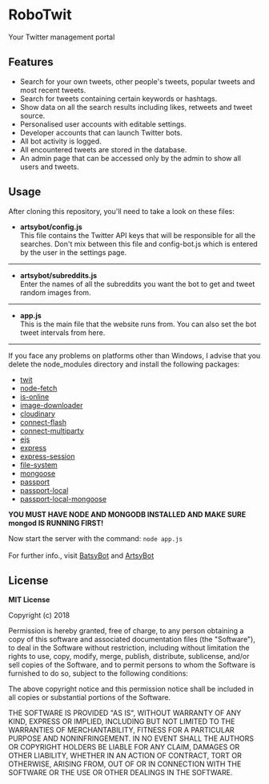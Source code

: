 # RoboTwit
Your Twitter management portal 

## Features
  * Search for your own tweets, other people's tweets, popular tweets and most recent tweets.
  * Search for tweets containing certain keywords or hashtags.
  * Show data on all the search results including likes, retweets and tweet source.
  * Personalised user accounts with editable settings.
  * Developer accounts that can launch Twitter bots.
  * All bot activity is logged.
  * All encountered tweets are stored in the database.
  * An admin page that can be accessed only by the admin to show all users and tweets.

## Usage
After cloning this repository, you'll need to take a look on these files:
  * __artsybot/config.js__\
   This file contains the Twitter API keys that will be responsible for all the searches. Don't mix between this file and config-bot.js
   which is entered by the user in the settings page.
  - - - - 
  * __artsybot/subreddits.js__\
   Enter the names of all the subreddits you want the bot to get and tweet random images from.
  - - - -
  * __app.js__\
   This is the main file that the website runs from. You can also set the bot tweet intervals from here.
  - - - -
 
  If you face any problems on platforms other than Windows, I advise that you delete the node_modules directory and install
  the following packages:
  * [twit](https://www.npmjs.com/package/twit)
  * [node-fetch](https://www.npmjs.com/package/node-fetch)
  * [is-online](https://www.npmjs.com/package/is-online)
  * [image-downloader](https://www.npmjs.com/package/image-downloader)
  * [cloudinary](https://www.npmjs.com/package/cloudinary)
  * [connect-flash](https://www.npmjs.com/package/connect-flash)
  * [connect-multiparty](https://www.npmjs.com/package/connect-multiparty)
  * [ejs](https://www.npmjs.com/package/ejs)
  * [express](https://www.npmjs.com/package/express)
  * [express-session](https://www.npmjs.com/package/express-session)
  * [file-system](https://www.npmjs.com/package/file-system)
  * [mongoose](https://www.npmjs.com/package/mongoose)
  * [passport](https://www.npmjs.com/package/passport)
  * [passport-local](https://www.npmjs.com/package/passport-local)
  * [passport-local-mongoose](https://www.npmjs.com/package/passport-local-mongoose)

 **YOU MUST HAVE NODE AND MONGODB INSTALLED AND MAKE SURE mongod IS RUNNING FIRST!**

Now start the server with the command:
  `node app.js`\
  \
For further info., visit [BatsyBot](https://github.com/MohamedYasser97/BatsyBot) and [ArtsyBot](https://github.com/MohamedYasser97/ArtsyBot)
  
 ## License
 __MIT License__

Copyright (c) 2018

Permission is hereby granted, free of charge, to any person obtaining a copy
of this software and associated documentation files (the "Software"), to deal
in the Software without restriction, including without limitation the rights
to use, copy, modify, merge, publish, distribute, sublicense, and/or sell
copies of the Software, and to permit persons to whom the Software is
furnished to do so, subject to the following conditions:

The above copyright notice and this permission notice shall be included in all
copies or substantial portions of the Software.

THE SOFTWARE IS PROVIDED "AS IS", WITHOUT WARRANTY OF ANY KIND, EXPRESS OR
IMPLIED, INCLUDING BUT NOT LIMITED TO THE WARRANTIES OF MERCHANTABILITY,
FITNESS FOR A PARTICULAR PURPOSE AND NONINFRINGEMENT. IN NO EVENT SHALL THE
AUTHORS OR COPYRIGHT HOLDERS BE LIABLE FOR ANY CLAIM, DAMAGES OR OTHER
LIABILITY, WHETHER IN AN ACTION OF CONTRACT, TORT OR OTHERWISE, ARISING FROM,
OUT OF OR IN CONNECTION WITH THE SOFTWARE OR THE USE OR OTHER DEALINGS IN THE
SOFTWARE.

